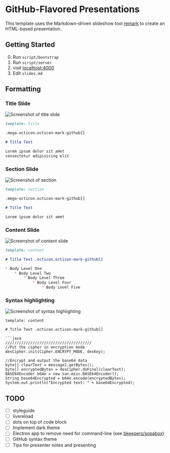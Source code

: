 # GitHub-Flavored Presentations

This template uses the Markdown-driven slideshow tool [remark](http://gnab.github.io/remark/) to create an HTML-based presentation.

## Getting Started

0. Run `script/bootstrap`
0. Run `script/server`
0. visit [localhost:4000](http://localhost:4000)
0. Edit `slides.md`

## Formatting

### Title Slide

![Screenshot of title slide](https://cloud.githubusercontent.com/assets/173/9566023/a4a637ba-4ebf-11e5-92b2-0f7b8ab87abd.png)

```markdown
template: title

.mega-octicon.octicon-mark-github[]

# Title Text

Lorem ipsum dolor sit amet  
consectetur adipisicing elit
```

### Section Slide

![Screenshot of section](https://cloud.githubusercontent.com/assets/173/9566034/3acc0792-4ec0-11e5-8994-1750e3c1cc56.png)

```markdown
template: section

.mega-octicon.octicon-mark-github[]

# Title Text

Lorem ipsum dolor sit amet
```

### Content Slide

![Screenshot of content slide](https://cloud.githubusercontent.com/assets/173/9566042/79a8f4ac-4ec0-11e5-9285-7a1138c7434f.png)

```markdown
template: content

# Title Text .octicon.octicon-mark-github[]

* Body Level One
    * Body Level Two
        * Body Level Three
            * Body Level Four
                * Body Level Five
```

### Syntax highlighting

![Screenshot of syntax highlighting](https://cloud.githubusercontent.com/assets/173/9566046/b79db4be-4ec0-11e5-9084-f1e3a21dd3aa.png)

```
template: content

# Title Text .octicon.octicon-mark-github[]

```java
////////////////////////////////////// 
//Put the cipher in encryption mode
desCipher.init(Cipher.ENCRYPT_MODE, desKey); 

//Encrypt and output the base64 data 
byte[] clearText = message1.getBytes(); 
byte[] encryptedBytes = desCipher.doFinal(clearText);
BASE64Encoder b64e = new sun.misc.BASE64Encoder();
String base64Encrypted = b64e.encode(encryptedBytes); 
System.out.println("Encrypted text: " + base64Encrypted);
```

## TODO

- [ ] styleguide
- [ ] livereload
- [ ] dots on top of code block
- [ ] Implement dark theme
- [ ] Electron app to remove need for command-line (see [bkeepers/sopabox](https://github.com/bkeepers/soapbox))
- [ ] GitHub syntax theme
- [ ] Tips for presenter notes and presenting

